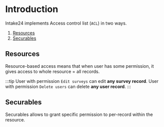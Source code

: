 # Introduction

Intake24 implements Access control list (`ACL`) in two ways.

1. [Resources](/admin/acl/resources)
2. [Securables](/admin/acl/securables)

## Resources

Resource-based access means that when user has some permission, it gives access to whole resource = all records.

:::tip
User with permission `Edit surveys` can edit **any survey record**.
User with permission `Delete users` can delete **any user record**.
:::

## Securables

Securables allows to grant specific permission to per-record within the resource.
